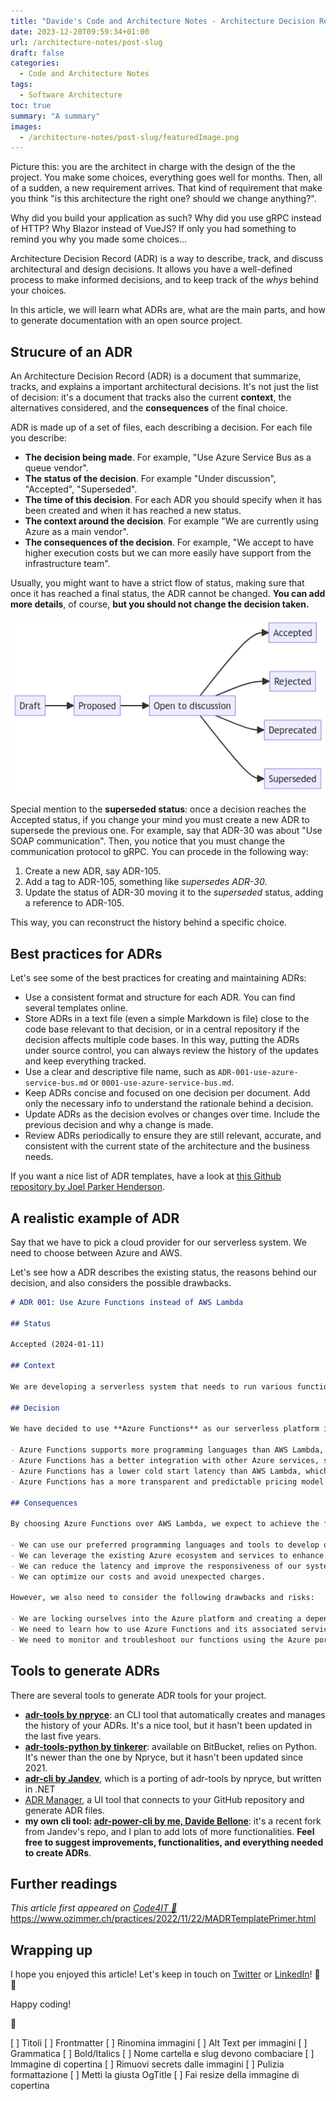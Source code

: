 ```yaml
---
title: "Davide's Code and Architecture Notes - Architecture Decision Records"
date: 2023-12-20T09:59:34+01:00
url: /architecture-notes/post-slug
draft: false
categories:
  - Code and Architecture Notes
tags:
  - Software Architecture
toc: true
summary: "A summary"
images:
  - /architecture-notes/post-slug/featuredImage.png
---
```


Picture this: you are the architect in charge with the design of the the project. You make some choices, everything goes well for months. Then, all of a sudden, a new requirement arrives. That kind of requirement that make you think "is this architecture the right one? should we change anything?".

Why did you build your application as such? Why did you use gRPC instead of HTTP? Why Blazor instead of VueJS? If only you had something to remind you why you made some choices...

Architecture Decision Record (ADR) is a way to describe, track, and discuss architectural and design decisions. It allows you have a well-defined process to make informed decisions, and to keep track of the _whys_ behind your choices.

In this article, we will learn what ADRs are, what are the main parts, and how to generate documentation with an open source project.

## Strucure of an ADR

An Architecture Decision Record (ADR) is a document that summarize, tracks, and explains a important architectural decisions. It's not just the list of decision: it's a document that tracks also the current **context**, the alternatives considered, and the **consequences** of the final choice.

ADR is made up of a set of files, each describing a decision. For each file you describe:

- **The decision being made**. For example, "Use Azure Service Bus as a queue vendor".
- **The status of the decision**. For example "Under discussion", "Accepted", "Superseded".
- **The time of this decision**. For each ADR you should specify when it has been created and when it has reached a new status.
- **The context around the decision**. For example "We are currently using Azure as a main vendor".
- **The consequences of the decision**. For example, "We accept to have higher execution costs but we can more easily have support from the infrastructure team".

Usually, you might want to have a strict flow of status, making sure that once it has reached a final status, the ADR cannot be changed. **You can add more details**, of course, **but you should not change the decision taken.**

![ADR status flow](./adr-status.png)

Special mention to the **superseded status**: once a decision reaches the Accepted status, if you change your mind you must create a new ADR to supersede the previous one. For example, say that ADR-30 was about "Use SOAP communication". Then, you notice that you must change the communication protocol to gRPC. You can procede in the following way:

1. Create a new ADR, say ADR-105.
2. Add a tag to ADR-105, something like _supersedes ADR-30_.
3. Update the status of ADR-30 moving it to the _superseded_ status, adding a reference to ADR-105.

This way, you can reconstruct the history behind a specific choice.

## Best practices for ADRs

Let's see some of the best practices for creating and maintaining ADRs:

- Use a consistent format and structure for each ADR. You can find several templates online.
- Store ADRs in a text file (even a simple Markdown is file) close to the code base relevant to that decision, or in a central repository if the decision affects multiple code bases. In this way, putting the ADRs under source control, you can always review the history of the updates and keep everything tracked.
- Use a clear and descriptive file name, such as `ADR-001-use-azure-service-bus.md` or `0001-use-azure-service-bus.md`.
- Keep ADRs concise and focused on one decision per document. Add only the necessary info to understand the rationale behind a decision.
- Update ADRs as the decision evolves or changes over time. Include the previous decision and why a change is made.
- Review ADRs periodically to ensure they are still relevant, accurate, and consistent with the current state of the architecture and the business needs.

If you want a nice list of ADR templates, have a look at [this Github repository by Joel Parker Henderson](https://github.com/joelparkerhenderson/architecture-decision-record/tree/main/locales/en/templates).

## A realistic example of ADR

Say that we have to pick a cloud provider for our serverless system. We need to choose between Azure and AWS.

Let's see how a ADR describes the existing status, the reasons behind our decision, and also considers the possible drawbacks.

```markdown
# ADR 001: Use Azure Functions instead of AWS Lambda

## Status

Accepted (2024-01-11)

## Context

We are developing a serverless system that needs to run various functions in response to events such as HTTP requests, database changes, or message queue triggers. We need to choose a cloud provider that offers a reliable, scalable, and cost-effective platform for running these functions.

## Decision

We have decided to use **Azure Functions** as our serverless platform instead of AWS Lambda. The main reasons for this decision are:

- Azure Functions supports more programming languages than AWS Lambda, including C#, Java, JavaScript, Python, PowerShell, and TypeScript. This gives us more flexibility and choice in developing our functions.
- Azure Functions has a better integration with other Azure services, such as Azure Storage, Azure Cosmos DB, Azure Event Hubs, and Azure Service Bus. This makes it easier to connect our functions to various data sources and destinations.
- Azure Functions has a lower cold start latency than AWS Lambda, which means that our functions will start faster when they are invoked for the first time or after a period of inactivity. This improves the user experience and reduces the response time of our system.
- Azure Functions has a more transparent and predictable pricing model than AWS Lambda, which charges based on the number of requests, the execution time, and the memory allocation of each function. Azure Functions charges based on the number of executions, the execution time, and the memory consumption of the whole function app, which is a logical grouping of functions. This makes it easier to estimate and control our costs.

## Consequences

By choosing Azure Functions over AWS Lambda, we expect to achieve the following benefits:

- We can use our preferred programming languages and tools to develop our functions.
- We can leverage the existing Azure ecosystem and services to enhance our system functionality and performance.
- We can reduce the latency and improve the responsiveness of our system.
- We can optimize our costs and avoid unexpected charges.

However, we also need to consider the following drawbacks and risks:

- We are locking ourselves into the Azure platform and creating a dependency on a single cloud provider. This may limit our options and increase our switching costs in the future.
- We need to learn how to use Azure Functions and its associated services and tools. This may require additional training and documentation for our team members.
- We need to monitor and troubleshoot our functions using the Azure portal or other third-party tools. This may introduce some complexity and overhead in our system operations.
```

## Tools to generate ADRs

There are several tools to generate ADR tools for your project.

- **[adr-tools by npryce](https://github.com/npryce/adr-tools)**: an CLI tool that automatically creates and manages the history of your ADRs. It's a nice tool, but it hasn't been updated in the last five years.
- **[adr-tools-python by tinkerer](https://bitbucket.org/tinkerer_/adr-tools-python/src/master/)**: available on BitBucket, relies on Python. It's newer than the one by Npryce, but it hasn't been updated since 2021.
- **[adr-cli by Jandev](https://github.com/Jandev/adr-cli)**, which is a porting of adr-tools by npryce, but written in .NET
- [ADR Manager](https://github.com/adr/adr-manager), a UI tool that connects to your GitHub repository and generate ADR files.
- **my own cli tool: [adr-power-cli by me, Davide Bellone](https://github.com/bellons91/adr-power-cli)**: it's a recent fork from Jandev's repo, and I plan to add lots of more functionalities. **Feel free to suggest improvements, functionalities, and everything needed to create ADRs**.

## Further readings

_This article first appeared on [Code4IT 🐧](https://www.code4it.dev/)_
https://www.ozimmer.ch/practices/2022/11/22/MADRTemplatePrimer.html

## Wrapping up

I hope you enjoyed this article! Let's keep in touch on [Twitter](https://twitter.com/BelloneDavide) or [LinkedIn](https://www.linkedin.com/in/BelloneDavide/)! 🤜🤛

Happy coding!

🐧

[ ] Titoli
[ ] Frontmatter
[ ] Rinomina immagini
[ ] Alt Text per immagini
[ ] Grammatica
[ ] Bold/Italics
[ ] Nome cartella e slug devono combaciare
[ ] Immagine di copertina
[ ] Rimuovi secrets dalle immagini
[ ] Pulizia formattazione
[ ] Metti la giusta OgTitle
[ ] Fai resize della immagine di copertina
